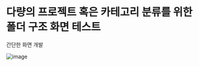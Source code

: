 <h1>다량의 프로젝트 혹은 카테고리 분류를 위한 폴더 구조 화면 테스트</h1>

<p>간단한 화면 개발</p> 

![image](https://github.com/user-attachments/assets/cb0332c3-5391-47ea-be38-22b4f805c006)
